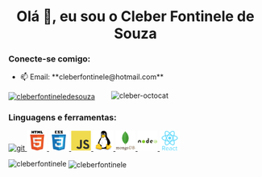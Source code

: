 

<h1 align="center">Olá 👋, eu sou o Cleber Fontinele de Souza</h1>


<h3 align="left">Conecte-se comigo:</h3>

- </p> 📫 Email: **cleberfontinele@hotmail.com**
<p align="left">
<a href="https://linkedin.com/in/cleberfontineledesouza" target="_blank"><img align="center" src="https://raw.githubusercontent.com/rahuldkjain/github-profile-readme-generator/master/src/images/icons/Social/linked-in-alt.svg" alt="cleberfontineledesouza" height="30" width="40" /></a>



<img align="right" alt="cleber-octocat" src="https://octocat-generator-assets.githubusercontent.com/my-octocat-1627473279356.png" width="300px"/>

<h3 align="left">Linguagens e ferramentas:</h3>
<p align="left">  <a href="https://git-scm.com/" target="_blank"> <img src="https://www.vectorlogo.zone/logos/git-scm/git-scm-icon.svg" alt="git" width="40" height="40"/> </a> <a href="https://www.w3.org/html/" target="_blank"> <img src="https://raw.githubusercontent.com/devicons/devicon/master/icons/html5/html5-original-wordmark.svg" alt="html5" width="40" height="40"/> <a href="https://www.w3schools.com/css/" target="_blank"> <img src="https://raw.githubusercontent.com/devicons/devicon/master/icons/css3/css3-original-wordmark.svg" alt="css3" width="40" height="40"/> </a></a> <a href="https://developer.mozilla.org/en-US/docs/Web/JavaScript" target="_blank"> <img src="https://raw.githubusercontent.com/devicons/devicon/master/icons/javascript/javascript-original.svg" alt="javascript" width="40" height="40"/> </a> <a href="https://www.linux.org/" target="_blank"> <img src="https://raw.githubusercontent.com/devicons/devicon/master/icons/linux/linux-original.svg" alt="linux" width="40" height="40"/> </a> <a href="https://www.mongodb.com/" target="_blank"> <img src="https://raw.githubusercontent.com/devicons/devicon/master/icons/mongodb/mongodb-original-wordmark.svg" alt="mongodb" width="40" height="40"/> </a> <a href="https://nodejs.org" target="_blank"> <img src="https://raw.githubusercontent.com/devicons/devicon/master/icons/nodejs/nodejs-original-wordmark.svg" alt="nodejs" width="40" height="40"/> </a> <a href="https://reactjs.org/" target="_blank"> <img src="https://raw.githubusercontent.com/devicons/devicon/master/icons/react/react-original-wordmark.svg" alt="react" width="40" height="40"/> </a> </p>

<div>
  <p><img align="left" src="https://github-readme-stats.vercel.app/api/top-langs?username=cleberfontinele&show_icons=true&locale=en&layout=compact&theme=dark"   alt="cleberfontinele" /></p>

  <p>&nbsp;<img align="center" src="https://github-readme-stats.vercel.app/api?username=cleberfontinele&show_icons=true&locale=en&theme=dark" alt="cleberfontinele" /></p>
</div>

